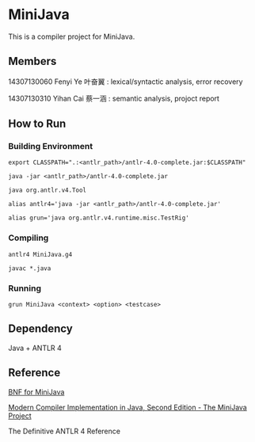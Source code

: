 # MiniJava

This is a compiler project for MiniJava.



## Members

14307130060 Fenyi Ye 叶奋翼 : lexical/syntactic analysis, error recovery

14307130310 Yihan Cai 蔡一涵 : semantic analysis, projoct report

## How to Run

### Building Environment

`export CLASSPATH=".:<antlr_path>/antlr-4.0-complete.jar:$CLASSPATH"`

`java -jar <antlr_path>/antlr-4.0-complete.jar`

`java org.antlr.v4.Tool`

`alias antlr4='java -jar <antlr_path>/antlr-4.0-complete.jar'`

`alias grun='java org.antlr.v4.runtime.misc.TestRig'`


### Compiling
`antlr4 MiniJava.g4`

`javac *.java`

### Running
`grun MiniJava <context> <option> <testcase>`

## Dependency

Java + ANTLR 4

## Reference

[BNF for MiniJava](http://www.cambridge.org/us/features/052182060X/grammar.html) 

[Modern Compiler Implementation in Java, Second Edition - The MiniJava Project](http://www.cambridge.org/us/features/052182060X/)

The Definitive ANTLR 4 Reference
